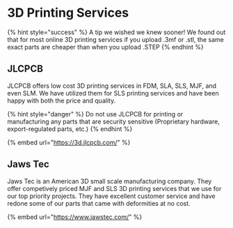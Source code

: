 # 3D Printing Services

{% hint style="success" %}
A tip we wished we knew sooner! We found out that for most online 3D printing services if you upload .3mf or .stl, the same exact parts are cheaper than when you upload .STEP
{% endhint %}

## JLCPCB

JLCPCB offers low cost 3D printing services in FDM, SLA, SLS, MJF, and even SLM. We have utilized them for SLS printing services and have been happy with both the price and quality.&#x20;

{% hint style="danger" %}
Do not use JLCPCB for printing or manufacturing any parts that are security sensitive (Proprietary hardware, export-regulated parts, etc.)&#x20;
{% endhint %}

{% embed url="https://3d.jlcpcb.com/" %}

## Jaws Tec

Jaws Tec is an American 3D small scale manufacturing company. They offer competively priced MJF and SLS 3D printing services that we use for our top priority projects. They have excellent customer service and have redone some of our parts that came with deformities at no cost.

{% embed url="https://www.jawstec.com/" %}
